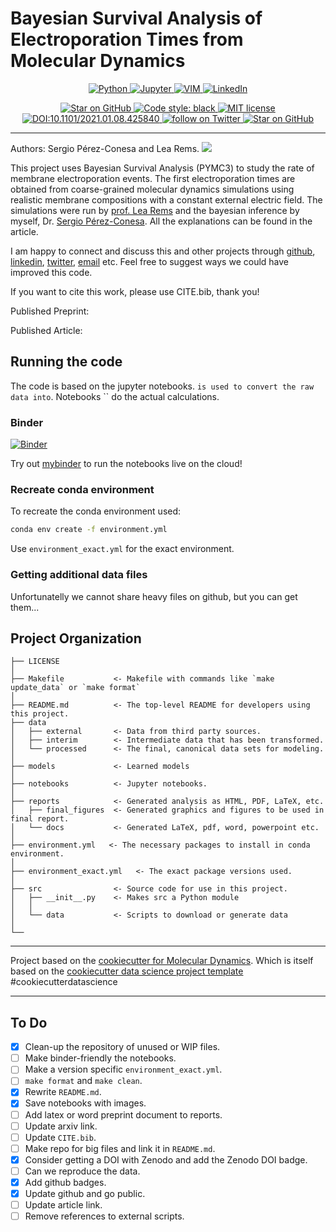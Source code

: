 # Bayesian Survival Analysis of Electroporation Times from Molecular Dynamics
<div align="center"><p>
<a href="">
  <img src="https://img.shields.io/badge/python-%2314354C.svg?style=for-the-badge&logo=python&logoColor=white" alt="Python">
</a>
<a href="">
  <img src="https://img.shields.io/badge/Made%20with-Jupyter-orange?style=for-the-badge&logo=Jupyter" alt="Jupyter">
</a>
<a href="">
  <img src="https://img.shields.io/badge/VIM-%2311AB00.svg?style=for-the-badge&logo=vim&logoColor=white" alt="VIM">
</a>
<a href="https://www.linkedin.com/in/sperezconesa/">
  <img src="https://img.shields.io/badge/linkedin-%230077B5.svg?style=for-the-badge&logo=linkedin&logoColor=white" alt="LinkedIn">
</a>
</p>
</div>

<div align="center"><p>
<a href="https://mybinder.org/v2/gh/sperezconesa/electroporation_modeling/HEAD">
    <img title="Star on GitHub" src="https://mybinder.org/badge_logo.svg">
</a>
<a href="https://github.com/psf/black">
  <img src="https://img.shields.io/badge/code%20style-black-000000.svg" alt="Code style: black">
</a>
<a href="https://lbesson.mit-license.org/">
  <img src="https://img.shields.io/badge/License-MIT-blue.svg" alt="MIT license">
</a>
<a href="https://doi.org/10.1101/2021.01.08.425840">
  <img src="http://img.shields.io/badge/DOI-10.1101/2021.01.08.425840-B31B1B.svg" alt="DOI:10.1101/2021.01.08.425840">
</a>
<a href="https://twitter.com/intent/follow?screen_name=sperezconesa">
  <img src="https://img.shields.io/twitter/follow/sperezconesa?style=social&logo=twitter" alt="follow on Twitter">
</a>
<a href="https://github.com/sperezconesa/electroporation_modeling">
    <img title="Star on GitHub" src="https://img.shields.io/github/stars/sperezconesa/electroporation_modeling.svg?style=social&label=Star">
</a>
</p>
</div>



------------
Authors: Sergio Pérez-Conesa and Lea Rems.
![](path_to_pic_no_tildes)

This project uses Bayesian Survival Analysis (PYMC3) to study the rate of membrane electroporation events. The first electroporation times are obtained from coarse-grained molecular dynamics simulations using realistic membrane compositions with a constant external electric field. The simulations were run by [prof. Lea Rems](https://scholar.google.com/citations?user=0pOfoCcAAAAJ&hl=en) and the bayesian inference by myself, Dr. [Sergio Pérez-Conesa](https://www.linkedin.com/in/sperezconesa/). All the explanations can be found in the article.

I am happy to connect and discuss this and other projects through [github](https://github.com/sperezconesa), [linkedin](https://www.linkedin.com/in/sperezconesa), [twitter](https://twitter.com/sperezconesa), [email](sperezconesa@gmail.com) etc.
Feel free to suggest ways we could have improved this code.

If you want to cite this work, please use CITE.bib, thank you!

Published Preprint:

Published Article:

## Running the code

The code is based on the jupyter notebooks. `` is used to convert the raw data into ``. Notebooks `` do the actual calculations.

### Binder
[![Binder](https://mybinder.org/badge_logo.svg)](https://mybinder.org/v2/gh/sperezconesa/electroporation_modeling/HEAD)

Try out [mybinder](https://mybinder.org/v2/gh/sperezconesa/electroporation_modeling/HEAD) to run the notebooks live on the cloud!

### Recreate conda environment

To recreate the conda environment used:

```bash
conda env create -f environment.yml
```

Use `environment_exact.yml` for the exact environment.

### Getting additional data files

Unfortunatelly we cannot share heavy files on github, but you can get them...

## Project Organization

```text
├── LICENSE
│
├── Makefile           <- Makefile with commands like `make update_data` or `make format`
│
├── README.md          <- The top-level README for developers using this project.
├── data
│   ├── external       <- Data from third party sources.
│   ├── interim        <- Intermediate data that has been transformed.
│   └── processed      <- The final, canonical data sets for modeling.
│
├── models             <- Learned models
│
├── notebooks          <- Jupyter notebooks.
│
├── reports            <- Generated analysis as HTML, PDF, LaTeX, etc.
│   ├── final_figures  <- Generated graphics and figures to be used in final report.
│   └── docs           <- Generated LaTeX, pdf, word, powerpoint etc.
│
├── environment.yml   <- The necessary packages to install in conda environment.
│
├── environment_exact.yml   <- The exact package versions used.
│
├── src                <- Source code for use in this project.
│   ├── __init__.py    <- Makes src a Python module
│   │
│   └── data           <- Scripts to download or generate data
│
└──
```

------------

Project based on the [cookiecutter for Molecular Dynamics](https://github.com/sperezconesa/cookiecutter-md). Which is itself based on the [cookiecutter data science project template](https://drivendata.github.io/cookiecutter-data-science/) \#cookiecutterdatascience

------------

## To Do

- [x] Clean-up the repository of unused or WIP files.
- [ ] Make binder-friendly the notebooks.
- [ ] Make a version specific `environment_exact.yml`.
- [ ] `make format` and `make clean`.
- [x] Rewrite `README.md`.
- [x] Save notebooks with images.
- [ ] Add latex or word preprint document to reports.
- [ ] Update arxiv link.
- [ ] Update `CITE.bib`.
- [ ] Make repo for big files and link it in `README.md`.
- [x] Consider getting a DOI with Zenodo and add the Zenodo DOI badge.
- [ ] Can we reproduce the data.
- [x] Add github badges.
- [x] Update github and go public.
- [ ] Update article link.
- [ ] Remove references to external scripts.
